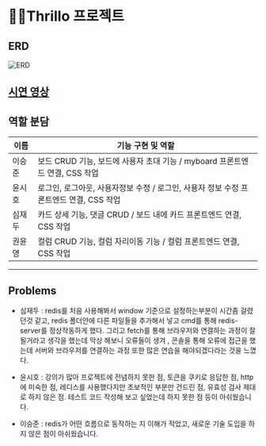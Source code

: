 # 🧑‍💼Thrillo 프로젝트

## ERD

![ERD](/img/KIOSK_ERD.png)

## [시연 영상](https://www.youtube.com/watch?v=phyM0muRtjo)

## 역할 분담

| 이름   | 기능 구현 및 역할                                                                      |
| ------ | -------------------------------------------------------------------------------------- |
| 이승준 | 보드 CRUD 기능, 보드에 사용자 초대 기능 / myboard 프론트엔드 연결, CSS 작업            |
| 윤시호 | 로그인, 로그아웃, 사용자정보 수정 / 로그인, 사용자 정보 수정 프론트엔드 연결, CSS 작업 |
| 심재두 | 카드 상세 기능, 댓글 CRUD / 보드 내에 카드 프론트엔드 연결, CSS 작업                   |
| 권윤영 | 컬럼 CRUD 기능, 컬럼 자리이동 기능 / 컬럼 프론트엔드 연결, CSS 작업                    |

---

## Problems

- 심재두 : redis를 처음 사용해봐서 window 기준으로 설정하는부분이 시간좀 걸렸던것 같고, redis 폴더안에 다른 파일들을 추가해서 넣고 cmd를 통해 redis-server를 정상작동하게 했다. 그리고 fetch를 통해 브라우저와 연결하는 과정이 잘될거라고 생각을 했는데 막상 해보니 오류들이 생겨 , 콘솔을 통해 오류에 접근을 했는데 서버와 브라우저를 연결하는 과정 또한 많은 연습을 해야되겠다라는 것을 느꼈다.

- 윤시호 : 강의가 많아 프로젝트에 전념하지 못한 점, 토큰을 쿠키로 응답한 점, http에 미숙한 점, 레디스를 사용했다지만 초보적인 부분만 건드린 점, 유효성 검사 제대로 하지 않은 점.
  테스트 코드 작성해 보고 싶었는데 하지 못한 점 등이 아쉬웠습니다.

- 이승준 : redis가 어떤 흐름으로 동작하는 지 이해가 적었고, 새로운 기술 도입을 하지 않은 점이 아쉬웠습니다.
